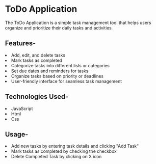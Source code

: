 # ToDo Application

The ToDo Application is a simple task management tool that helps users organize and prioritize their daily tasks and activities.

<h2>Features-</h2>

<li>Add, edit, and delete tasks</li>
<li>Mark tasks as completed</li>
<li>Categorize tasks into different lists or categories</li>
<li>Set due dates and reminders for tasks</li>
<li>Organize tasks based on priority or deadlines</li>
<li>User-friendly interface for seamless task management</li>

<h2>Technologies Used-</h2>

<li>JavaScript</li>
<li>Html</li>
<li>Css</li>

<h2>Usage-</h2>

<li>Add new tasks by entering task details and clicking "Add Task"</li>
<li>Mark tasks as completed by checking the checkbox</li>
<li>Delete Completed Task by clicking on X icon</li>
